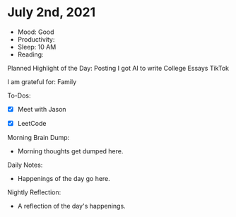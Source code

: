 # July 2nd, 2021

- Mood: Good
- Productivity: 
- Sleep: 10 AM
- Reading: 

Planned Highlight of the Day: Posting I got AI to write College Essays TikTok

I am grateful for: Family

To-Dos:
- [x] Meet with Jason
- [x] LeetCode


Morning Brain Dump:
- Morning thoughts get dumped here.

Daily Notes:
- Happenings of the day go here.


Nightly Reflection: 
- A reflection of the day's happenings.





